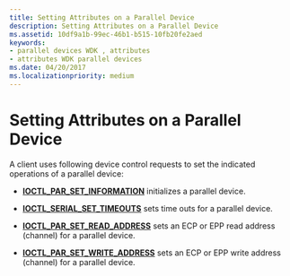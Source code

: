 ```yaml
---
title: Setting Attributes on a Parallel Device
description: Setting Attributes on a Parallel Device
ms.assetid: 10df9a1b-99ec-46b1-b515-10fb20fe2aed
keywords:
- parallel devices WDK , attributes
- attributes WDK parallel devices
ms.date: 04/20/2017
ms.localizationpriority: medium
---
```


# Setting Attributes on a Parallel Device





A client uses following device control requests to set the indicated operations of a parallel device:

-   [**IOCTL\_PAR\_SET\_INFORMATION**](https://docs.microsoft.com/windows-hardware/drivers/ddi/content/ntddpar/ni-ntddpar-ioctl_par_set_information) initializes a parallel device.

-   [**IOCTL\_SERIAL\_SET\_TIMEOUTS**](https://docs.microsoft.com/windows-hardware/drivers/ddi/content/ntddser/ni-ntddser-ioctl_serial_set_timeouts) sets time outs for a parallel device.

-   [**IOCTL\_PAR\_SET\_READ\_ADDRESS**](https://docs.microsoft.com/windows-hardware/drivers/ddi/content/ntddpar/ni-ntddpar-ioctl_par_set_read_address) sets an ECP or EPP read address (channel) for a parallel device.

-   [**IOCTL\_PAR\_SET\_WRITE\_ADDRESS**](https://docs.microsoft.com/windows-hardware/drivers/ddi/content/ntddpar/ni-ntddpar-ioctl_par_set_write_address) sets an ECP or EPP write address (channel) for a parallel device.

 

 




